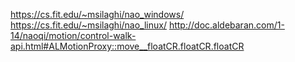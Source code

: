 https://cs.fit.edu/~msilaghi/nao_windows/
https://cs.fit.edu/~msilaghi/nao_linux/
http://doc.aldebaran.com/1-14/naoqi/motion/control-walk-api.html#ALMotionProxy::move__floatCR.floatCR.floatCR
